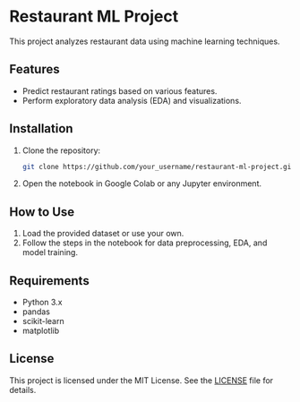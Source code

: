# Restaurant ML Project

This project analyzes restaurant data using machine learning techniques.

## Features
- Predict restaurant ratings based on various features.
- Perform exploratory data analysis (EDA) and visualizations.

## Installation
1. Clone the repository:
   ```bash
   git clone https://github.com/your_username/restaurant-ml-project.git
   ```
2. Open the notebook in Google Colab or any Jupyter environment.

## How to Use
1. Load the provided dataset or use your own.
2. Follow the steps in the notebook for data preprocessing, EDA, and model training.

## Requirements
- Python 3.x
- pandas
- scikit-learn
- matplotlib

## License
This project is licensed under the MIT License. See the [LICENSE](LICENSE) file for details.
